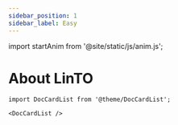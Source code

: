 ```yaml
---
sidebar_position: 1
sidebar_label: Easy
---
```

import startAnim from '@site/static/js/anim.js';

# About LinTO
```mdx-code-block
import DocCardList from '@theme/DocCardList';

<DocCardList />
```